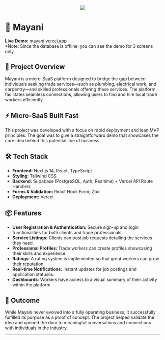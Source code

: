 <div align="center">
  <img src="https://media.tenor.com/u6spHjP7hVcAAAAM/tradeoffer-trade.gif" />
</div>

# 🔧 Mayani

**Live Demo:** [mayani.vercel.app](https://mayani.vercel.app) 
<br />
*Note: Since the database is offline, you can see the demo for 3 screens only

## 🧠 Project Overview

Mayani is a micro-SaaS platform designed to bridge the gap between individuals seeking trade services—such as plumbing, electrical work, and carpentry—and skilled professionals offering these services. The platform facilitates seamless connections, allowing users to find and hire local trade workers efficiently. 

## ⚡️ Micro-SaaS Built Fast

This project was developed with a focus on rapid deployment and lean MVP principles. The goal was to give a straightforward demo that showcases the core idea behind this potential line of business.

## 🛠️ Tech Stack

- **Frontend:** Next.js 14, React, TypeScript  
- **Styling:** Tailwind CSS  
- **Backend:** Supabase (PostgreSQL, Auth, Realtime) + Vercel API Route Handlers  
- **Forms & Validation:** React Hook Form, Zod  
- **Deployment:** Vercel

## 📦 Features

- **User Registration & Authentication:** Secure sign-up and login functionalities for both clients and trade professionals.  
- **Service Listings:** Clients can post job requests detailing the services they need.  
- **Professional Profiles:** Trade workers can create profiles showcasing their skills and experience.  
- **Ratings:** A rating system is implemented so that great workers can grow their reputation.  
- **Real-time Notifications:** Instant updates for job postings and application statuses.
- **Dashboards**: Workers have access to a visual summary of their activity within the platform

## 🚀 Outcome

While Mayani never evolved into a fully operating business, it successfully fulfilled its purpose as a proof of concept. The project helped validate the idea and opened the door to meaningful conversations and connections with individuals in the industry.

---
